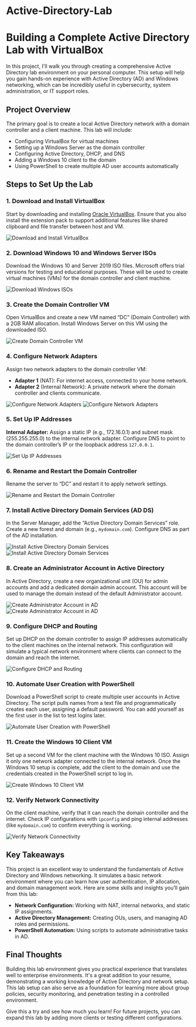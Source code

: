 # Active-Directory-Lab

<html lang="en">
<head>
    <meta charset="UTF-8">
    <meta name="viewport" content="width=device-width, initial-scale=1.0">
    <title>Building a Complete Active Directory Lab with VirtualBox</title>
</head>
<body>

<h1>Building a Complete Active Directory Lab with VirtualBox</h1>

<p>In this project, I'll walk you through creating a comprehensive Active Directory lab environment on your personal computer. This setup will help you gain hands-on experience with Active Directory (AD) and Windows networking, which can be incredibly useful in cybersecurity, system administration, or IT support roles.</p>

<h2>Project Overview</h2>
<p>The primary goal is to create a local Active Directory network with a domain controller and a client machine. This lab will include:</p>
<ul>
    <li>Configuring VirtualBox for virtual machines</li>
    <li>Setting up a Windows Server as the domain controller</li>
    <li>Configuring Active Directory, DHCP, and DNS</li>
    <li>Adding a Windows 10 client to the domain</li>
    <li>Using PowerShell to create multiple AD user accounts automatically</li>
</ul>

<h2>Steps to Set Up the Lab</h2>

<h3>1. Download and Install VirtualBox</h3>
<p>Start by downloading and installing <a href="https://www.virtualbox.org/" target="_blank">Oracle VirtualBox</a>. Ensure that you also install the extension pack to support additional features like shared clipboard and file transfer between host and VM.</p>
<img src="https://imgur.com/zzn6p3f.png" alt="Download and Install VirtualBox">

<h3>2. Download Windows 10 and Windows Server ISOs</h3>
<p>Download the Windows 10 and Server 2019 ISO files. Microsoft offers trial versions for testing and educational purposes. These will be used to create virtual machines (VMs) for the domain controller and client machine.</p>
<img src="https://imgur.com/6OTGijX.png" alt="Download Windows ISOs">

<h3>3. Create the Domain Controller VM</h3>
<p>Open VirtualBox and create a new VM named “DC” (Domain Controller) with a 2GB RAM allocation. Install Windows Server on this VM using the downloaded ISO.</p>
<img src="https://imgur.com/qLZk3ZB.png" alt="Create Domain Controller VM">

<h3>4. Configure Network Adapters</h3>
<p>Assign two network adapters to the domain controller VM:</p>
<ul>
    <li><b>Adapter 1</b> (NAT): For internet access, connected to your home network.</li>
    <li><b>Adapter 2</b> (Internal Network): A private network where the domain controller and clients communicate.</li>
</ul>
<img src="https://imgur.com/UW9TUiQ.png" alt="Configure Network Adapters">
<img src="https://imgur.com/8t2cUHC.png" alt="Configure Network Adapters">

<h3>5. Set Up IP Addresses</h3>
<p><b>Internal Adapter:</b> Assign a static IP (e.g., 172.16.0.1) and subnet mask (255.255.255.0) to the internal network adapter. Configure DNS to point to the domain controller’s IP or the loopback address <code>127.0.0.1</code>.</p>
<img src="https://imgur.com/xK6jTtd.png" alt="Set Up IP Addresses">

<h3>6. Rename and Restart the Domain Controller</h3>
<p>Rename the server to “DC” and restart it to apply network settings.</p>
<img src="https://imgur.com/6Cn76Kn.png" alt="Rename and Restart the Domain Controller">

<h3>7. Install Active Directory Domain Services (AD DS)</h3>
<p>In the Server Manager, add the “Active Directory Domain Services” role. Create a new forest and domain (e.g., <code>mydomain.com</code>). Configure DNS as part of the AD installation.</p>
<img src="https://imgur.com/acodU6Q.png" alt="Install Active Directory Domain Services">
<img src="https://imgur.com/240cmfi.png" alt="Install Active Directory Domain Services">

<h3>8. Create an Administrator Account in Active Directory</h3>
<p>In Active Directory, create a new organizational unit (OU) for admin accounts and add a dedicated domain admin account. This account will be used to manage the domain instead of the default Administrator account.</p>
<img src="https://imgur.com/IvgH7tU.png" alt="Create Administrator Account in AD">
<img src="https://imgur.com/qmP4ULH.png" alt="Create Administrator Account in AD">

<h3>9. Configure DHCP and Routing</h3>
<p>Set up DHCP on the domain controller to assign IP addresses automatically to the client machines on the internal network. This configuration will simulate a typical network environment where clients can connect to the domain and reach the internet.</p>
<img src="image_link_for_DHCP_configuration.png" alt="Configure DHCP and Routing">

<h3>10. Automate User Creation with PowerShell</h3>
<p>Download a PowerShell script to create multiple user accounts in Active Directory. The script pulls names from a text file and programmatically creates each user, assigning a default password. You can add yourself as the first user in the list to test logins later.</p>
<img src="image_link_for_PowerShell_script.png" alt="Automate User Creation with PowerShell">

<h3>11. Create the Windows 10 Client VM</h3>
<p>Set up a second VM for the client machine with the Windows 10 ISO. Assign it only one network adapter connected to the internal network. Once the Windows 10 setup is complete, add the client to the domain and use the credentials created in the PowerShell script to log in.</p>
<img src="image_link_for_client_VM_creation.png" alt="Create Windows 10 Client VM">

<h3>12. Verify Network Connectivity</h3>
<p>On the client machine, verify that it can reach the domain controller and the internet. Check IP configurations with <code>ipconfig</code> and ping internal addresses (like <code>mydomain.com</code>) to confirm everything is working.</p>
<img src="image_link_for_network_connectivity_test.png" alt="Verify Network Connectivity">

<h2>Key Takeaways</h2>
<p>This project is an excellent way to understand the fundamentals of Active Directory and Windows networking. It simulates a basic network environment where you can learn how user authentication, IP allocation, and domain management work. Here are some skills and insights you’ll gain from this lab:</p>
<ul>
    <li><b>Network Configuration:</b> Working with NAT, internal networks, and static IP assignments.</li>
    <li><b>Active Directory Management:</b> Creating OUs, users, and managing AD roles and permissions.</li>
    <li><b>PowerShell Automation:</b> Using scripts to automate administrative tasks in AD.</li>
</ul>

<h2>Final Thoughts</h2>
<p>Building this lab environment gives you practical experience that translates well to enterprise environments. It's a great addition to your resume, demonstrating a working knowledge of Active Directory and network setup. This lab setup can also serve as a foundation for learning more about group policies, security monitoring, and penetration testing in a controlled environment.</p>

<p>Give this a try and see how much you learn! For future projects, you can expand this lab by adding more clients or testing different configurations.</p>

</body>
</html>
